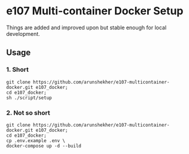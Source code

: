 # e107 Multi-container Docker Setup
Things are added and improved upon but stable enough for local development.

## Usage

### 1. Short
```shell
git clone https://github.com/arunshekher/e107-multicontainer-docker.git e107_docker;
cd e107_docker;
sh ./script/setup
```


### 2. Not so short
```shell
git clone https://github.com/arunshekher/e107-multicontainer-docker.git e107_docker;
cd e107_docker;
cp .env.example .env \
docker-compose up -d --build
```